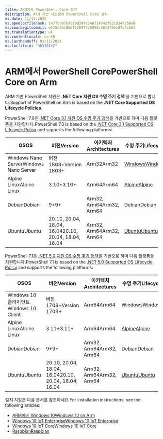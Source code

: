```yaml
---
title: ARM에서 PowerShell Core 설치
description: ARM 기반 시스템에 PowerShell Core 설치
ms.date: 11/11/2020
ms.openlocfilehash: 1477b99767c19d24f8540714942f63c8347550e9
ms.sourcegitcommit: ef25c8bc95df12697725958c9814f0e187cfc683
ms.translationtype: HT
ms.contentlocale: ko-KR
ms.lasthandoff: 01/12/2021
ms.locfileid: "98130142"
---
```

# <a name="powershell-core-on-arm"></a><span data-ttu-id="483b4-103">ARM에서 PowerShell Core</span><span class="sxs-lookup"><span data-stu-id="483b4-103">PowerShell Core on Arm</span></span>

<span data-ttu-id="483b4-104">ARM 기반 PowerShell 지원은 **.NET Core 지원 OS 수명 주기 정책** 을 기반으로 합니다.</span><span class="sxs-lookup"><span data-stu-id="483b4-104">Support of PowerShell on Arm is based on the **.NET Core Supported OS Lifecycle Policies**.</span></span>

<span data-ttu-id="483b4-105">PowerShell 7.0은 [.NET Core 3.1 지원 OS 수명 주기 정책](https://github.com/dotnet/core/blob/master/release-notes/3.1/3.1-supported-os.md)을 기반으로 하며 다음 플랫폼을 지원합니다.</span><span class="sxs-lookup"><span data-stu-id="483b4-105">PowerShell 7.0 is based on the [.NET Core 3.1 Supported OS Lifecycle Policy](https://github.com/dotnet/core/blob/master/release-notes/3.1/3.1-supported-os.md) and supports the following platforms:</span></span>

|         <span data-ttu-id="483b4-106">OS</span><span class="sxs-lookup"><span data-stu-id="483b4-106">OS</span></span>          |          <span data-ttu-id="483b4-107">버전</span><span class="sxs-lookup"><span data-stu-id="483b4-107">Version</span></span>           | <span data-ttu-id="483b4-108">아키텍처</span><span class="sxs-lookup"><span data-stu-id="483b4-108">Architectures</span></span> |          <span data-ttu-id="483b4-109">수명 주기</span><span class="sxs-lookup"><span data-stu-id="483b4-109">Lifecycle</span></span>           |
| ------------------- | -------------------------- | ------------- | ---------------------------- |
| <span data-ttu-id="483b4-110">Windows Nano Server</span><span class="sxs-lookup"><span data-stu-id="483b4-110">Windows Nano Server</span></span> | <span data-ttu-id="483b4-111">버전 1803+</span><span class="sxs-lookup"><span data-stu-id="483b4-111">Version 1803+</span></span>              | <span data-ttu-id="483b4-112">Arm32</span><span class="sxs-lookup"><span data-stu-id="483b4-112">Arm32</span></span>         | <span data-ttu-id="483b4-113">[Windows][Windows-lifecycle]</span><span class="sxs-lookup"><span data-stu-id="483b4-113">[Windows][Windows-lifecycle]</span></span> |
| <span data-ttu-id="483b4-114">Alpine Linux</span><span class="sxs-lookup"><span data-stu-id="483b4-114">Alpine Linux</span></span>        | <span data-ttu-id="483b4-115">3.10+</span><span class="sxs-lookup"><span data-stu-id="483b4-115">3.10+</span></span>                      | <span data-ttu-id="483b4-116">Arm64</span><span class="sxs-lookup"><span data-stu-id="483b4-116">Arm64</span></span>         | <span data-ttu-id="483b4-117">[Alpine][Alpine-lifecycle]</span><span class="sxs-lookup"><span data-stu-id="483b4-117">[Alpine][Alpine-lifecycle]</span></span>   |
| <span data-ttu-id="483b4-118">Debian</span><span class="sxs-lookup"><span data-stu-id="483b4-118">Debian</span></span>              | <span data-ttu-id="483b4-119">9+</span><span class="sxs-lookup"><span data-stu-id="483b4-119">9+</span></span>                         | <span data-ttu-id="483b4-120">Arm32, Arm64</span><span class="sxs-lookup"><span data-stu-id="483b4-120">Arm32, Arm64</span></span>  | <span data-ttu-id="483b4-121">[Debian][Debian-lifecycle]</span><span class="sxs-lookup"><span data-stu-id="483b4-121">[Debian][Debian-lifecycle]</span></span>   |
| <span data-ttu-id="483b4-122">Ubuntu</span><span class="sxs-lookup"><span data-stu-id="483b4-122">Ubuntu</span></span>              | <span data-ttu-id="483b4-123">20.10, 20.04, 18.04, 16.04</span><span class="sxs-lookup"><span data-stu-id="483b4-123">20.10, 20.04, 18.04, 16.04</span></span> | <span data-ttu-id="483b4-124">Arm32, Arm64</span><span class="sxs-lookup"><span data-stu-id="483b4-124">Arm32, Arm64</span></span>  | <span data-ttu-id="483b4-125">[Ubuntu][Ubuntu-lifecycle]</span><span class="sxs-lookup"><span data-stu-id="483b4-125">[Ubuntu][Ubuntu-lifecycle]</span></span>   |

<span data-ttu-id="483b4-126">PowerShell 7.1은 [.NET 5.0 지원 OS 수명 주기 정책](https://github.com/dotnet/core/blob/master/release-notes/5.0/5.0-supported-os.md)을 기반으로 하며 다음 플랫폼을 지원합니다.</span><span class="sxs-lookup"><span data-stu-id="483b4-126">PowerShell 7.1 is based on the [.NET 5.0 Supported OS Lifecycle Policy](https://github.com/dotnet/core/blob/master/release-notes/5.0/5.0-supported-os.md) and supports the following platforms:</span></span>

|        <span data-ttu-id="483b4-127">OS</span><span class="sxs-lookup"><span data-stu-id="483b4-127">OS</span></span>         |          <span data-ttu-id="483b4-128">버전</span><span class="sxs-lookup"><span data-stu-id="483b4-128">Version</span></span>           | <span data-ttu-id="483b4-129">아키텍처</span><span class="sxs-lookup"><span data-stu-id="483b4-129">Architectures</span></span> |          <span data-ttu-id="483b4-130">수명 주기</span><span class="sxs-lookup"><span data-stu-id="483b4-130">Lifecycle</span></span>           |
| ----------------- | -------------------------- | ------------- | ---------------------------- |
| <span data-ttu-id="483b4-131">Windows 10 클라이언트</span><span class="sxs-lookup"><span data-stu-id="483b4-131">Windows 10 Client</span></span> | <span data-ttu-id="483b4-132">버전 1709+</span><span class="sxs-lookup"><span data-stu-id="483b4-132">Version 1709+</span></span>              | <span data-ttu-id="483b4-133">Arm64</span><span class="sxs-lookup"><span data-stu-id="483b4-133">Arm64</span></span>         | <span data-ttu-id="483b4-134">[Windows][Windows-lifecycle]</span><span class="sxs-lookup"><span data-stu-id="483b4-134">[Windows][Windows-lifecycle]</span></span> |
| <span data-ttu-id="483b4-135">Alpine Linux</span><span class="sxs-lookup"><span data-stu-id="483b4-135">Alpine Linux</span></span>      | <span data-ttu-id="483b4-136">3.11+</span><span class="sxs-lookup"><span data-stu-id="483b4-136">3.11+</span></span>                      | <span data-ttu-id="483b4-137">Arm64</span><span class="sxs-lookup"><span data-stu-id="483b4-137">Arm64</span></span>         | <span data-ttu-id="483b4-138">[Alpine][Alpine-lifecycle]</span><span class="sxs-lookup"><span data-stu-id="483b4-138">[Alpine][Alpine-lifecycle]</span></span>   |
| <span data-ttu-id="483b4-139">Debian</span><span class="sxs-lookup"><span data-stu-id="483b4-139">Debian</span></span>            | <span data-ttu-id="483b4-140">9+</span><span class="sxs-lookup"><span data-stu-id="483b4-140">9+</span></span>                         | <span data-ttu-id="483b4-141">Arm32, Arm64</span><span class="sxs-lookup"><span data-stu-id="483b4-141">Arm32, Arm64</span></span>  | <span data-ttu-id="483b4-142">[Debian][Debian-lifecycle]</span><span class="sxs-lookup"><span data-stu-id="483b4-142">[Debian][Debian-lifecycle]</span></span>   |
| <span data-ttu-id="483b4-143">Ubuntu</span><span class="sxs-lookup"><span data-stu-id="483b4-143">Ubuntu</span></span>            | <span data-ttu-id="483b4-144">20.10, 20.04, 18.04, 16.04</span><span class="sxs-lookup"><span data-stu-id="483b4-144">20.10, 20.04, 18.04, 16.04</span></span> | <span data-ttu-id="483b4-145">Arm32, Arm64</span><span class="sxs-lookup"><span data-stu-id="483b4-145">Arm32, Arm64</span></span>  | <span data-ttu-id="483b4-146">[Ubuntu][Ubuntu-lifecycle]</span><span class="sxs-lookup"><span data-stu-id="483b4-146">[Ubuntu][Ubuntu-lifecycle]</span></span>   |

[Windows-lifecycle]: https://support.microsoft.com/help/13853/windows-lifecycle-fact-sheet
[Alpine-lifecycle]: https://wiki.alpinelinux.org/wiki/Alpine_Linux:Releases
[Debian-lifecycle]: https://wiki.debian.org/DebianReleases
[Ubuntu-lifecycle]: https://wiki.ubuntu.com/Releases

<span data-ttu-id="483b4-147">설치 지침은 다음 문서를 참조하세요.</span><span class="sxs-lookup"><span data-stu-id="483b4-147">For installation instructions, see the following articles:</span></span>

- [<span data-ttu-id="483b4-148">ARM에서 Windows 10</span><span class="sxs-lookup"><span data-stu-id="483b4-148">Windows 10 on Arm</span></span>](installing-powershell-core-on-windows.md#installing-the-zip-package)
- [<span data-ttu-id="483b4-149">Windows 10 IoT Enterprise</span><span class="sxs-lookup"><span data-stu-id="483b4-149">Windows 10 IoT Enterprise</span></span>](installing-powershell-core-on-windows.md#deploying-on-windows-10-iot-enterprise)
- [<span data-ttu-id="483b4-150">Windows 10 IoT Core</span><span class="sxs-lookup"><span data-stu-id="483b4-150">Windows 10 IoT Core</span></span>](installing-powershell-core-on-windows.md#deploying-on-windows-10-iot-core)
- [<span data-ttu-id="483b4-151">Raspbian</span><span class="sxs-lookup"><span data-stu-id="483b4-151">Raspbian</span></span>](installing-powershell-core-on-linux.md#raspbian)
